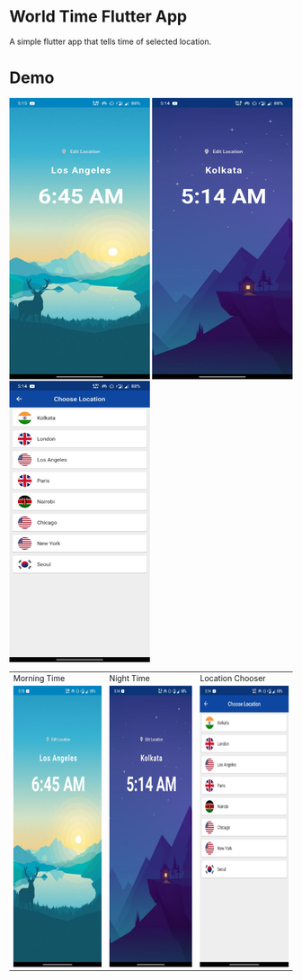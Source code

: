 # World Time Flutter App
A simple flutter app that tells time of selected location.

# Demo
<p float="left">
   <img src="assets/morng-ex.jpg" width = "250" height = "500"/>
  <img src="assets/night-ex.jpg" width = "250" height = "500"/>
  <img src="assets/loc-ex.jpg" width = "250" height = "500"/>
</p>

<table>
  <tr>
    <td>Morning Time</td>
     <td>Night Time</td>
     <td>Location Chooser</td>
  </tr>
  <tr>
    <td><img src="assets/morng-ex.jpg" width = "250" height = "500"/></td>
    <td> <img src="assets/night-ex.jpg" width = "250" height = "500"/></td>
    <td><img src="assets/loc-ex.jpg" width = "250" height = "500"/></td>
  </tr>
 </table>




